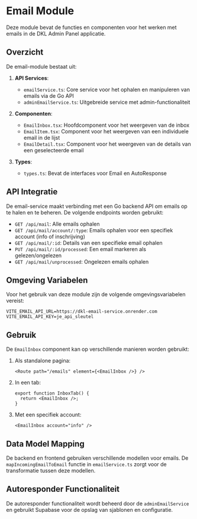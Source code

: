 # Email Module

Deze module bevat de functies en componenten voor het werken met emails in de DKL Admin Panel applicatie.

## Overzicht

De email-module bestaat uit:

1. **API Services**:
   - `emailService.ts`: Core service voor het ophalen en manipuleren van emails via de Go API
   - `adminEmailService.ts`: Uitgebreide service met admin-functionaliteit

2. **Componenten**:
   - `EmailInbox.tsx`: Hoofdcomponent voor het weergeven van de inbox
   - `EmailItem.tsx`: Component voor het weergeven van een individuele email in de lijst
   - `EmailDetail.tsx`: Component voor het weergeven van de details van een geselecteerde email

3. **Types**:
   - `types.ts`: Bevat de interfaces voor Email en AutoResponse

## API Integratie

De email-service maakt verbinding met een Go backend API om emails op te halen en te beheren. De volgende endpoints worden gebruikt:

- `GET /api/mail`: Alle emails ophalen
- `GET /api/mail/account/:type`: Emails ophalen voor een specifiek account (info of inschrijving)
- `GET /api/mail/:id`: Details van een specifieke email ophalen
- `PUT /api/mail/:id/processed`: Een email markeren als gelezen/ongelezen
- `GET /api/mail/unprocessed`: Ongelezen emails ophalen

## Omgeving Variabelen

Voor het gebruik van deze module zijn de volgende omgevingsvariabelen vereist:

```
VITE_EMAIL_API_URL=https://dkl-email-service.onrender.com
VITE_EMAIL_API_KEY=je_api_sleutel
```

## Gebruik

De `EmailInbox` component kan op verschillende manieren worden gebruikt:

1. Als standalone pagina:
   ```tsx
   <Route path="/emails" element={<EmailInbox />} />
   ```

2. In een tab:
   ```tsx
   export function InboxTab() {
     return <EmailInbox />;
   }
   ```

3. Met een specifiek account:
   ```tsx
   <EmailInbox account="info" />
   ```

## Data Model Mapping

De backend en frontend gebruiken verschillende modellen voor emails. De `mapIncomingEmailToEmail` functie in `emailService.ts` zorgt voor de transformatie tussen deze modellen.

## Autoresponder Functionaliteit

De autoresponder functionaliteit wordt beheerd door de `adminEmailService` en gebruikt Supabase voor de opslag van sjablonen en configuratie. 